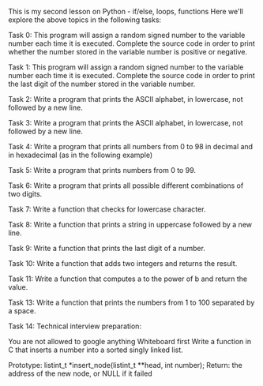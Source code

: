 This is my second lesson on Python - if/else, loops, functions
Here we'll explore the above topics in the following tasks:

Task 0: This program will assign a random signed number to the variable number each time it is executed. Complete the source code in order to print whether the number stored in the variable number is positive or negative.

Task 1: This program will assign a random signed number to the variable number each time it is executed. Complete the source code in order to print the last digit of the number stored in the variable number.

Task 2: Write a program that prints the ASCII alphabet, in lowercase, not followed by a new line.

Task 3: Write a program that prints the ASCII alphabet, in lowercase, not followed by a new line.

Task 4: Write a program that prints all numbers from 0 to 98 in decimal and in hexadecimal (as in the following example)

Task 5: Write a program that prints numbers from 0 to 99.

Task 6: Write a program that prints all possible different combinations of two digits.

Task 7: Write a function that checks for lowercase character.

Task 8: Write a function that prints a string in uppercase followed by a new line.

Task 9: Write a function that prints the last digit of a number.

Task 10: Write a function that adds two integers and returns the result.

Task 11: Write a function that computes a to the power of b and return the value.

Task 13: Write a function that prints the numbers from 1 to 100 separated by a space.

Task 14: Technical interview preparation:

You are not allowed to google anything
Whiteboard first
Write a function in C that inserts a number into a sorted singly linked list.

Prototype: listint_t *insert_node(listint_t **head, int number);
Return: the address of the new node, or NULL if it failed
